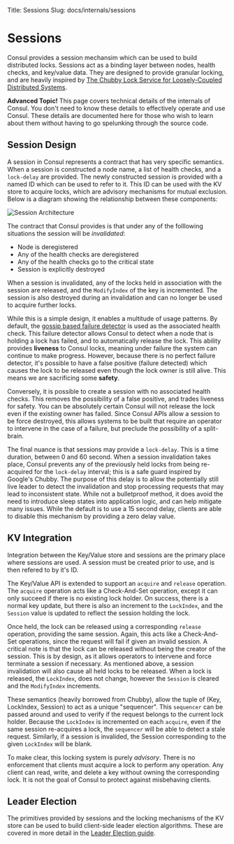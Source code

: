 Title: Sessions
Slug: docs/internals/sessions


# Sessions

Consul provides a session mechansim which can be used to build distributed locks.
Sessions act as a binding layer between nodes, health checks, and key/value data.
They are designed to provide granular locking, and are heavily inspired
by [The Chubby Lock Service for Loosely-Coupled Distributed Systems](http://research.google.com/archive/chubby.html).

<div class="alert alert-block alert-warning">
<strong>Advanced Topic!</strong> This page covers technical details of
the internals of Consul. You don't need to know these details to effectively
operate and use Consul. These details are documented here for those who wish
to learn about them without having to go spelunking through the source code.
</div>

## Session Design

A session in Consul represents a contract that has very specific semantics.
When a session is constructed a node name, a list of health checks, and a
`lock-delay` are provided. The newly constructed session is provided with
a named ID which can be used to refer to it. This ID can be used with the KV
store to acquire locks, which are advisory mechanisms for mutual exclusion.
Below is a diagram showing the relationship between these components:

![Session Architecture](/images/consul-sessions.png)

The contract that Consul provides is that under any of the folllowing
situations the session will be *invalidated*:

* Node is deregistered
* Any of the health checks are deregistered
* Any of the health checks go to the critical state
* Session is explicitly destroyed

When a session is invalidated, any of the locks held in association
with the session are released, and the `ModifyIndex` of the key is
incremented. The session is also destroyed during an invalidation
and can no longer be used to acquire further locks.

While this is a simple design, it enables a multitude of usage
patterns. By default, the [gossip based failure detector](/docs/internals/gossip.html)
is used as the associated health check. This failure detector allows
Consul to detect when a node that is holding a lock has failed, and
to automatically release the lock. This ability provides **liveness** to
Consul locks, meaning under failure the system can continue to make
progress. However, because there is no perfect failure detector, it's possible
to have a false positive (failure detected) which causes the lock to
be released even though the lock owner is still alive. This means
we are sacrificing some **safety**.

Conversely, it is possible to create a session with no associated
health checks. This removes the possibility of a false positive,
and trades liveness for safety. You can be absolutely certain Consul
will not release the lock even if the existing owner has failed.
Since Consul APIs allow a session to be force destroyed, this allows
systems to be built that require an operator to intervene in the
case of a failure, but preclude the possibility of a split-brain.

The final nuance is that sessions may provide a `lock-delay`. This
is a time duration, between 0 and 60 second. When a session invalidation
takes place, Consul prevents any of the previously held locks from
being re-acquired for the `lock-delay` interval; this is a safe guard
inspired by Google's Chubby. The purpose of this delay is to allow
the potentially still live leader to detect the invalidation and stop
processing requests that may lead to inconsistent state. While not a
bulletproof method, it does avoid the need to introduce sleep states
into application logic, and can help mitigate many issues. While the
default is to use a 15 second delay, clients are able to disable this
mechanism by providing a zero delay value.

## KV Integration

Integration between the Key/Value store and sessions are the primary
place where sessions are used. A session must be created prior to use,
and is then refered to by it's ID.

The Key/Value API is extended to support an `acquire` and `release` operation.
The `acquire` operation acts like a Check-And-Set operation, except it
can only succeed if there is no existing lock holder. On success, there
is a normal key update, but there is also an increment to the `LockIndex`,
and the `Session` value is updated to reflect the session holding the lock.

Once held, the lock can be released using a corresponding `release` operation,
providing the same session. Again, this acts like a Check-And-Set operations,
since the request will fail if given an invalid session. A critical note is
that the lock can be released without being the creator of the session.
This is by design, as it allows operators to intervene and force terminate
a session if necessary. As mentioned above, a session invalidation will also
cause all held locks to be released. When a lock is released, the `LockIndex`,
does not change, however the `Session` is cleared and the `ModifyIndex` increments.

These semantics (heavily borrowed from Chubby), allow the tuple of (Key, LockIndex, Session)
to act as a unique "sequencer". This `sequencer` can be passed around and used
to verify if the request belongs to the current lock holder. Because the `LockIndex`
is incremented on each `acquire`, even if the same session re-acquires a lock,
the `sequencer` will be able to detect a stale request. Similarly, if a session is
invalided, the Session corresponding to the given `LockIndex` will be blank.

To make clear, this locking system is purely *advisory*. There is no enforcement
that clients must acquire a lock to perform any operation. Any client can
read, write, and delete a key without owning the corresponding lock. It is not
the goal of Consul to protect against misbehaving clients.

## Leader Election

The primitives provided by sessions and the locking mechanisms of the KV
store can be used to build client-side leader election algorithms.
These are covered in more detail in the [Leader Election guide](/docs/guides/leader-election.html).

